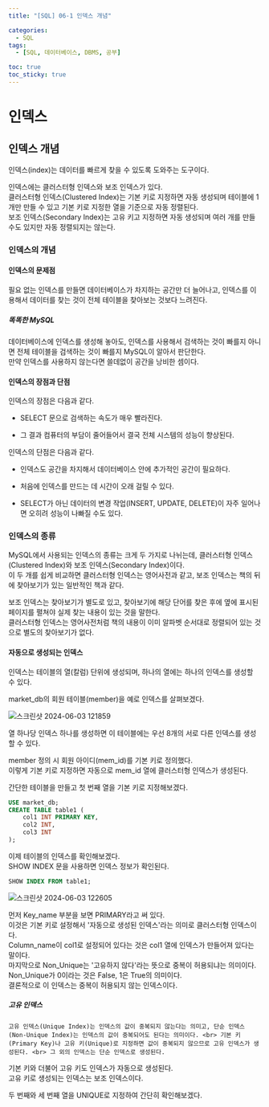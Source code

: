 ```yaml
---
title: "[SQL] 06-1 인덱스 개념"

categories: 
  - SQL
tags:
  - [SQL, 데이터베이스, DBMS, 공부]

toc: true
toc_sticky: true
---
```


# 인덱스

## 인덱스 개념

인덱스(index)는 데이터를 빠르게 찾을 수 있도록 도와주는 도구이다.

인덱스에는 클러스터형 인덱스와 보조 인덱스가 있다. <br> 클러스터형 인덱스(Clustered Index)는 기본 키로 지정하면 자동 생성되며 테이블에 1개만 만들 수 있고 기본 키로 지정한 열을 기준으로 자동 정렬된다. <br> 보조 인덱스(Secondary Index)는 고유 키고 지정하면 자동 생성되며 여러 개를 만들 수도 있지만 자동 정렬되지는 않는다.


### 인덱스의 개념

#### 인덱스의 문제점

필요 없는 인덱스를 만들면 데이터베이스가 차지하는 공간만 더 늘어나고, 인덱스를 이용해서 데이터를 찾는 것이 전체 테이블을 찾아보는 것보다 느려진다.


##### 똑똑한 MySQL
데이터베이스에 인덱스를 생성해 놓아도, 인덱스를 사용해서 검색하는 것이 빠를지 아니면 전체 테이블을 검색하는 것이 빠를지 MySQL이 알아서 판단한다. <br> 만약 인덱스를 사용하지 않는다면 쓸데없이 공간을 낭비한 셈이다.


#### 인덱스의 장점과 단점


인덱스의 장점은 다음과 같다.

- SELECT 문으로 검색하는 속도가 매우 빨라진다.

- 그 결과 컴퓨터의 부담이 줄어들어서 결국 전체 시스템의 성능이 향상된다.


인덱스의 단점은 다음과 같다.

- 인덱스도 공간을 차지해서 데이터베이스 안에 추가적인 공간이 필요하다.

- 처음에 인덱스를 만드는 데 시간이 오래 걸릴 수 있다.

- SELECT가 아닌 데이터의 변경 작업(INSERT, UPDATE, DELETE)이 자주 일어나면 오히려 성능이 나빠질 수도 있다.



### 인덱스의 종류

MySQL에서 사용되는 인덱스의 종류는 크게 두 가지로 나뉘는데, 클러스터형 인덱스(Clustered Index)와 보조 인덱스(Secondary Index)이다. <br> 이 두 개를 쉽게 비교하면 클러스터형 인덱스는 영어사전과 같고, 보조 인덱스는 책의 뒤에 찾아보기가 있는 일반적인 책과 같다.

보조 인덱스는 찾아보기가 별도로 있고, 찾아보기에 해당 단어를 찾은 후에 옆에 표시된 페이지를 펼쳐야 실제 찾는 내용이 있는 것을 말한다. <br> 클러스터형 인덱스는 영어사전처럼 책의 내용이 이미 알파벳 순서대로 정렬되어 있는 것으로 별도의 찾아보기가 없다.


#### 자동으로 생성되는 인덱스

인덱스는 테이블의 열(칼럼) 단위에 생성되며, 하나의 열에는 하나의 인덱스를 생성할 수 있다. 

market_db의 회원 테이블(member)을 예로 인덱스를 살펴보겠다.

![스크린샷 2024-06-03 121859](https://github.com/gsh06169/gsh06169/assets/150469460/eb9f2235-5b18-4519-8d5b-ea88506f4474)

열 하나당 인덱스 하나를 생성하면 이 테이블에는 우선 8개의 서로 다른 인덱스를 생성할 수 있다.

member 정의 시 회원 아이디(mem_id)를 기본 키로 정의했다. <br> 이렇게 기본 키로 지정하면 자동으로 mem_id 열에 클러스터형 인덱스가 생성된다.


간단한 테이블을 만들고 첫 번째 열을 기본 키로 지정해보겠다.

```sql
USE market_db;
CREATE TABLE table1 (
    col1 INT PRIMARY KEY,
    col2 INT,
    col3 INT
);
```

이제 테이블의 인덱스를 확인해보겠다. <BR> SHOW INDEX 문을 사용하면 인덱스 정보가 확인된다.

```SQL
SHOW INDEX FROM table1;
```
![스크린샷 2024-06-03 122605](https://github.com/gsh06169/gsh06169/assets/150469460/425c34b4-5b6d-4547-85e0-398a3f884e99)

먼저 Key_name 부분을 보면 PRIMARY라고 써 있다. <BR> 이것은 기본 키로 설정해서 '자동으로 생성된 인덱스'라는 의미로 클러스터형 인덱스이다. <BR> Column_name이 col1로 설정되어 있다는 것은 col1 열에 인덱스가 만들어져 있다는 말이다. <br> 마지막으로 Non_Unique는 '고유하지 않다'라는 뜻으로 중복이 허용되냐는 의미이다. <br> Non_Unique가 0이라는 것은 False, 1은 True의 의미이다. <br> 결론적으로 이 인덱스는 중복이 허용되지 않는 인덱스이다.


##### 고유 인덱스

    고유 인덱스(Unique Index)는 인덱스의 값이 중복되지 않는다는 의미고, 단순 인덱스(Non-Unique Index)는 인덱스의 값이 중복되어도 된다는 의미이다. <br> 기본 키(Primary Key)나 고유 키(Unique)로 지정하면 값이 중복되지 않으므로 고유 인덱스가 생성된다. <br> 그 외의 인덱스는 단순 인덱스로 생성된다.


기본 키와 더불어 고유 키도 인덱스가 자동으로 생성된다. <br> 고유 키로 생성되는 인덱스는 보조 인덱스이다.

두 번째와 세 번째 열을 UNIQUE로 지정하여 간단히 확인해보겠다.